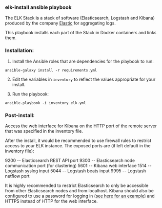 ### elk-install ansible playbook

The ELK Stack is a stack of software (Elasticsearch, Logstash and Kibana) produced by the company [Elastic](https://www.elastic.co/) for aggregating logs.

This playbook installs each part of the Stack in Docker containers and links them.

### Installation:

1. Install the Ansible roles that are dependencies for the playbook to run:

`ansible-galaxy install -r requirements.yml`


2. Edit the variables in `inventory` to reflect the values appropriate for your install.


3. Run the playbook:

`ansible-playbook -i inventory elk.yml`



### Post-install:

Access the web interface for Kibana on the HTTP port of the remote server that was specified in the inventory file.

After the install, it would be recommended to use firewall rules to restrict access to your ELK instance. The exposed ports are (if left default in the inventory file):

9200 -- Elasticsearch REST API port
9300 -- Elasticsearch node communication port (for clustering)
5601 -- Kibana web interface
1514 -- Logstash syslog input
5044 -- Logstash beats input
9995 -- Logstash netflow port

It is highly recommended to restrict Elasticsearch to only be accessible from other Elasticsearch nodes and from localhost. Kibana should also be configured to use a password for logging in ([see here for an example](https://www.hugeserver.com/kb/how-secure-kibana-nginx-centos/)) and HTTPS instead of HTTP for the web interface.
